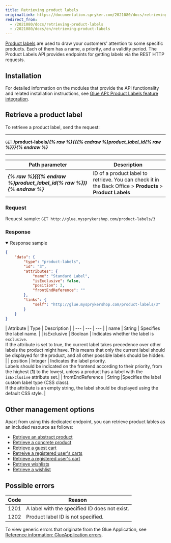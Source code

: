 ```yaml
---
title: Retrieving product labels
originalLink: https://documentation.spryker.com/2021080/docs/retrieving-product-labels
redirect_from:
  - /2021080/docs/retrieving-product-labels
  - /2021080/docs/en/retrieving-product-labels
---
```


[Product labels](https://documentation.spryker.com/docs/product-label-feature-overview#product-label) are used to draw your customers' attention to some specific products. Each of them has a name, a priority, and a validity period. The Product Labels API provides endpoints for getting labels via the REST HTTP requests.

## Installation
For detailed information on the modules that provide the API functionality and related installation instructions, see [Glue API: Product Labels feature integration](https://documentation.spryker.com/docs/glue-api-product-labels-feature-integration). 

## Retrieve a product label

To retrieve a product label, send the request:

---
`GET` **/product-labels/*{% raw %}{{{% endraw %}product_label_id{% raw %}}}{% endraw %}***

---

| Path parameter | Description |
| --- | --- |
| ***{% raw %}{{{% endraw %}product_label_id{% raw %}}}{% endraw %}*** | ID of a product label to retrieve. You can check it in the Back Office > **Products** > **Product Labels** |


### Request

Request sample: `GET http://glue.mysprykershop.com/product-labels/3`


### Response

<details open>
    <summary>Response sample</summary>

```json
{
    "data": {
        "type": "product-labels",
        "id": "3",
        "attributes": {
            "name": "Standard Label",
            "isExclusive": false,
            "position": 3,
            "frontEndReference": ""
        },
        "links": {
            "self": "http://glue.mysprykershop.com/product-labels/3"
        }
    }
}
```

</details>

<a name="product-labels-response-attributes"></a>
| Attribute | Type | Description |
| --- | --- | --- |
| name | String | Specifies the label name. |
| isExclusive | Boolean | Indicates whether the label is `exclusive`.</br>If the attribute is set to true, the current label takes precedence over other labels the product might have. This means that only the current label should be displayed for the product, and all other possible labels should be hidden. |
| position | Integer | Indicates the label priority.</br>Labels should be indicated on the frontend according to their priority, from the highest (**1**) to the lowest, unless a product has a label with the `isExclusive` attribute set.|
| frontEndReference | String |Specifies the label custom label type (CSS class).</br>If the attribute is an empty string, the label should be displayed using the default CSS style. |


## Other management options

Apart from using this dedicated endpoint, you can retrieve product lables as an included resource as follows:
* [Retrieve an abstract product](https://documentation.spryker.com/docs/retrieving-abstract-products#retrieve-an-abstract-product)
* [Retrieve a concrete product](https://documentation.spryker.com/docs/retrieving-concrete-products#retrieve-a-concrete-product)
* [Retrieve a guest cart](https://documentation.spryker.com/docs/managing-guest-carts#retrieve-a-guest-cart)
* [Retreive a registered user's carts](https://documentation.spryker.com/docs/managing-carts-of-registered-users#retrieve-a-registered-user-s-carts)
* [Retrieve a registered user's cart](https://documentation.spryker.com/docs/managing-carts-of-registered-users#retrieve-a-registered-users-cart)
* [Retrieve wishlists](https://documentation.spryker.com/docs/managing-wishlists#retrieve-wishlists)
* [Retrieve a wishlist](https://documentation.spryker.com/docs/managing-wishlists#retrieve-a-wishlist)


## Possible errors
| Code | Reason |
| --- | --- |
| 1201 | A label with the specified ID does not exist. |
| 1202 | Product label ID is not specified. |


To view generic errors that originate from the Glue Application, see [Reference information: GlueApplication errors](https://documentation.spryker.com/docs/reference-information-glueapplication-errors).


